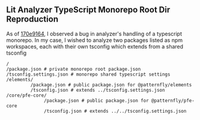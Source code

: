 ## Lit Analyzer TypeScript Monorepo Root Dir Reproduction

As of [170e9164][commit], I observed a bug in analyzer's handling of a
typescript monorepo. In my case, I wished to analyze two packages listed as npm
workspaces, each with their own tsconfig which extends from a shared tsconfig

```
/
/package.json # private monorepo root package.json
/tsconfig.settings.json # monorepo shared typescript settings
/elements/
         /package.json # public package.json for @patternfly/elements
         /tsconfig.json # extends ../tsconfig.settings.json
/core/pfe-core/
              /package.json # public package.json for @patternfly/pfe-core
              /tsconfig.json # extends ../../tsconfig.settings.json
```

[commit]: https://github.com/lit/lit/commit/170e91648472d21ecee3fca9ac7a0a52787b6e98

